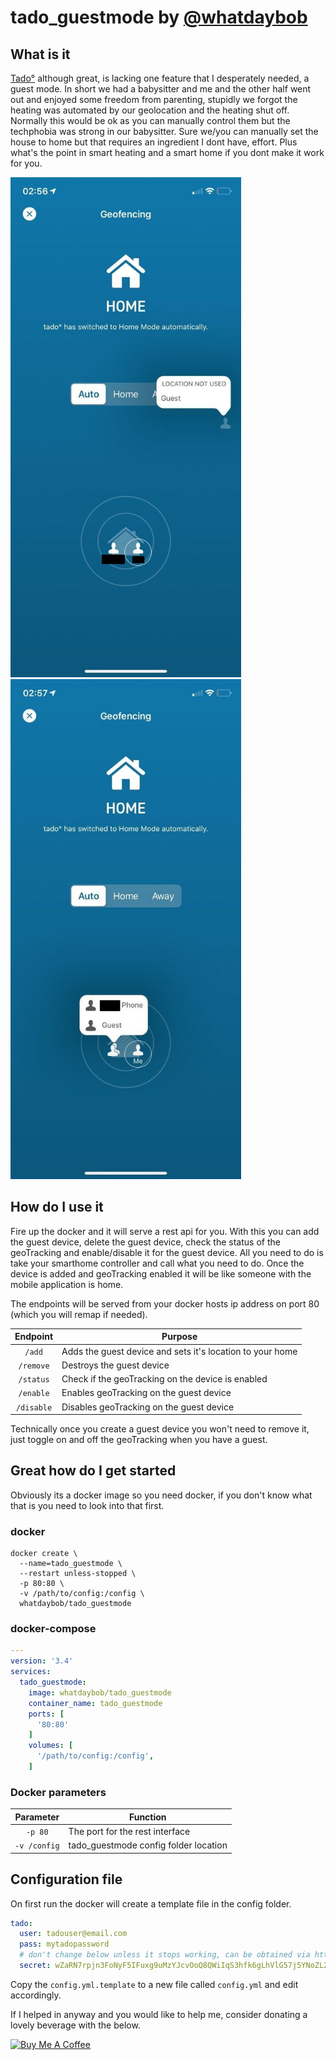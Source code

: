 # tado_guestmode by [@whatdaybob](https://github.com/whatdaybob)

## What is it

[Tado°](https://www.tado.com/) although great, is lacking one feature that I desperately needed, a guest mode. In short we had a babysitter and me and the other half went out and enjoyed some freedom from parenting, stupidly we forgot the heating was automated by our geolocation and the heating shut off. Normally this would be ok as you can manually control them but the techphobia was strong in our babysitter. Sure we/you can manually set the house to home but that requires an ingredient I dont have, effort. Plus what's the point in smart heating and a smart home if you dont make it work for  you.

<!-- markdownlint-disable MD033 -->
<div style="width:100%">
  <img src="./img/tado_guestmode_geotrack_disabled.jpg" alt="geotrack_disabled" title="geotrack_disabled" height="800" />
  <img src="./img/tado_guestmode_geotrack_enabled.jpg" alt="geotrack_enabled" title="geotrack_enabled" height="800" />
</div>
<!-- markdownlint-enable MD033 -->

## How do I use it

Fire up the docker and it will serve a rest api for you. With this you can add the guest device, delete the guest device, check the status of the geoTracking and enable/disable it for the guest device. All you need to do is take your smarthome controller and call what you need to do. Once the device is added and geoTracking enabled it will be like someone with the mobile application is home.

The endpoints will be served from your docker hosts ip address on port 80 (which you will remap if needed).

| Endpoint | Purpose |
| :----: | --- |
| `/add` | Adds the guest device and sets it's location to your home |
| `/remove` | Destroys the guest device |
| `/status` | Check if the geoTracking on the device is enabled |
| `/enable` | Enables geoTracking on the guest device |
| `/disable` | Disables geoTracking on the guest device |

Technically once you create a guest device you won't need to remove it, just toggle on and off the geoTracking when you have a guest.

## Great how do I get started

Obviously its a docker image so you need docker, if you don't know what that is you need to look into that first.

### docker

```console
docker create \
  --name=tado_guestmode \
  --restart unless-stopped \
  -p 80:80 \
  -v /path/to/config:/config \
  whatdaybob/tado_guestmode
```

### docker-compose

```yaml
---
version: '3.4'
services:
  tado_guestmode:
    image: whatdaybob/tado_guestmode
    container_name: tado_guestmode
    ports: [
      '80:80'
    ]
    volumes: [
      '/path/to/config:/config',
    ]
```

### Docker parameters

| Parameter | Function |
| :----: | --- |
| `-p 80` | The port for the rest interface |
| `-v /config` | tado_guestmode config folder location |

## Configuration file

On first run the docker will create a template file in the config folder.

```yaml
tado:
  user: tadouser@email.com
  pass: mytadopassword
  # don't change below unless it stops working, can be obtained via https://my.tado.com/webapp/env.js
  secret: wZaRN7rpjn3FoNyF5IFuxg9uMzYJcvOoQ8QWiIqS3hfk6gLhVlG57j5YNoZL2Rtc
```

Copy the `config.yml.template` to a new file called `config.yml` and edit accordingly.

If I helped in anyway and you would like to help me, consider donating a lovely beverage with the below.

<!-- markdownlint-disable MD033 -->
<a href="" target="_blank"><img src="https://cdn.buymeacoffee.com/buttons/lato-black.png" alt="Buy Me A Coffee" style="height: 51px !important;width: 217px !important;" ></a>
<!-- markdownlint-enable MD033 -->